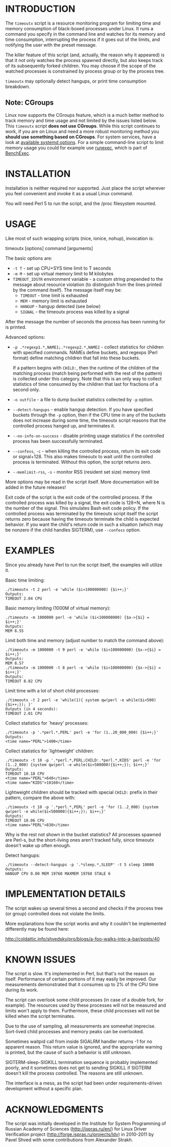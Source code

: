 
INTRODUCTION
============

The `timeoutx` script is a resource monitoring program for limiting time and
memory consumption of black-boxed processes under Linux.  It runs a command
you specify in the command line and watches for its memory and time
consumption, interrupting the process if it goes out of the limits, and
notifying the user with the preset message.

The killer feature of this script (and, actually, the reason why it appeared)
is that it not only watches the process spawned directly, but also keeps track
of its subsequently forked children.  You may choose if the scope of the
watched processes is constrained by process group or by the process tree.

`timeoutx` may optionally detect hangups, or print time consumption breakdown.


## Note: CGroups

Linux now supports the CGroups feature, which is a much better method to track
memory and time usage and not limited by the issues listed below. This `timeoutx`
script **does not use CGroups**. While this script continues to work, if
you are on Linux and need a more robust monitoring method you **should use something
based on CGroups**. For system services, have a look at [available systemd
options](https://www.freedesktop.org/software/systemd/man/systemd.resource-control.html).
For a simple command-line script to limit memory usage you could for example
use [runexec](https://github.com/sosy-lab/benchexec/blob/master/doc/runexec.md),
which is part of [BenchExec](https://github.com/sosy-lab/benchexec).


INSTALLATION
============

Installation is neither required nor supported.  Just place the script
wherever you feel convenient and invoke it as a usual Linux command.

You will need Perl 5 to run the script, and the /proc filesystem mounted.


USAGE
=====

Like most of such wrapping scripts (nice, ionice, nohup), invocation is:

  timeoutx [options] command [arguments]

The basic options are:

* `-t T` - set up CPU+SYS time limit to T seconds
* `-m M` - set up virtual memory limit to M kilobytes
* `TIMEOUT_IDSTR` environment variable - a custom string prepended to the
  message about resource violation (to distinguish from the lines printed by
  the command itself).  The message itself may be:
  - `TIMEOUT` - time limit is exhausted
  - `MEM` - memory limit is exhausted
  - `HANGUP` - hangup detected (see below)
  - `SIGNAL` - the timeoutx process was killed by a signal

 After the message the number of seconds the process has been running for is
 printed.


Advanced options:

* `-p .*regexp1.*,NAME1;.*regexp2.*,NAME2` - collect statistics for children
  with specified commands.  NAMEs define buckets, and regexps (Perl format)
  define matching children that fall into these buckets.

  If a pattern begins with `CHILD:`, then the runtime of the children of the
  matching process (match being performed with the rest of the pattern) is
  collected under this category.  Note that this is an only way to collect
  statistics of time consumed by the children that last for fractions of a
  second only.

* `-o outfile` - a file to dump bucket statistics collected by `-p` option.

* `--detect-hangups` - enable hangup detection.  If you have specified
  buckets through the `-p` option, then if the CPU time in any of the buckets
  does not increase during some time, the timeoutx script reasons that the
  controlled process hanged up, and terminates it.

* `--no-info-on-success` - disable printing usage statistics if the
  controlled process has been successfully terminated.

* `--confess`, `-c` - when killing the controlled process, return its exit
  code or signal+128.  This also makes timeoutx to wait until the controlled
  process is terminated.  Without this option, the script returns zero.

* `--memlimit-rss`, `-s` - monitor RSS (resident set size) memory limit

More options may be read in the script itself.  More documentation will be
added in the future releases!

Exit code of the script is the exit code of the controlled process.  If the
controlled process was killed by a signal, the exit code is 128+N, where N is
the number of the signal.  This simulates Bash exit code policy.  If the
controlled process was terminated by the timeoutx script itself the script
returns zero because having the timeoutx terminate the child is expected
behavior.  If you want the child's return code in such a situation (which may
be nonzero if the child handles SIGTERM), use `--confess` option.


EXAMPLES
========

Since you already have Perl to run the script itself, the examples will
utilize it.

Basic time limiting:

    ./timeoutx -t 2 perl -e 'while ($i<100000000) {$i++;}'
    Outputs:
    TIMEOUT 2.04 CPU

Basic memory limiting (1000M of virtual memory):

    ./timeoutx -m 1000000 perl -e 'while ($i<100000000) {$a->{$i} = $i++;}'
    Outputs:
    MEM 8.55

Limit both time and memory (adjust number to match the command above):

    ./timeoutx -m 1000000 -t 9 perl -e 'while ($i<100000000) {$x->{$i} = $i++;}'
    Outputs:
    MEM 8.57
    ./timeoutx -m 1000000 -t 8 perl -e 'while ($i<100000000) {$x->{$i} = $i++;}'
    Outputs:
    TIMEOUT 8.02 CPU

Limit time with a lot of short child processes:

    ./timeoutx -t 2 perl -e 'while(1){ system qw(perl -e while($i<500){$i++;}); }'
    Outputs (in 4 seconds):
    TIMEOUT 2.01 CPU

Collect statistics for `heavy' processes:

    ./timeoutx -p '.*perl.*,PERL' perl -e 'for (1..20_000_000) {$i++;}'
    Outputs:
    <time name="PERL">1400</time>

Collect statistics for `lightweight' children:

    ./timeoutx -t 10 -p '.*perl.*,PERL;CHILD:.*perl.*,KIDS' perl -e 'for (1..2_000) {system qw(perl -e while($i<500000){$i++;}); $i++;}'
    Outputs:
    TIMEOUT 10.18 CPU
    <time name="PERL">640</time>
    <time name="KIDS">10160</time>

Lightweight children should be tracked with special `CHILD:` prefix in their
pattern, compare the above with:

    ./timeoutx -t 10 -p '.*perl.*,PERL' perl -e 'for (1..2_000) {system qw(perl -e while($i<500000){$i++;}); $i++;}'
    Outputs:
    TIMEOUT 10.06 CPU
    <time name="PERL">830</time>

Why is the rest not shown in the bucket statistics? All processes spawned are
Perl-s, but the short-living ones aren't tracked fully, since timeoutx doesn't
wake up often enough.

Detect hangups:

    ./timeoutx --detect-hangups -p '.*sleep.*,SLEEP' -t 5 sleep 10000
    Outputs:
    HANGUP CPU 0.00 MEM 19760 MAXMEM 19760 STALE 6



IMPLEMENTATION DETAILS
======================

The script wakes up several times a second and checks if the process tree (or
group) controlled does not violate the limits.

More explanations how the script works and why it couldn't be implemented
differently may be found here:

http://coldattic.info/shvedsky/pro/blogs/a-foo-walks-into-a-bar/posts/40


KNOWN ISSUES
============

The script is slow.  It's implemented in Perl, but that's not the reason as
itself.  Performance of certain portions of it may easily be improved.  Our
measurements demonstrated that it consumes up to 2% of the CPU time during its
work.

The script can overlook some child processes (in case of a double fork, for example).
The resources used by these processes will not be measured and limits won't apply to them.
Furthermore, these child processes will not be killed when the script terminates.

Due to the use of sampling, all measurements are somewhat imprecise.
Sort-lived child processes and memory peaks can be overlooked.

Sometimes waitpid call from inside SIGALRM handler returns -1 for no apparent
reason.  This return value is ignored, and the appropriate warning is printed,
but the cause of such a behavior is still unknown.

SIGTERM-sleep-SIGKILL termination sequence is probably implemented poorly, and
it sometimes does not get to sending SIGKILL if SIGTERM doesn't kill the
process controlled.  The reasons are still unknown.

The interface is a mess, as the script had been under requirements-driven
development without a specific plan.


ACKNOWLEDGMENTS
===============

The script was initially developed in the Institute for System Programming of
Russian Academy of Sciences (http://ispras.ru/en/) for Linux Driver
Verification project (http://forge.ispras.ru/projects/ldv) in 2010-2011 by
Pavel Shved with some contributions from Alexander Strakh.



